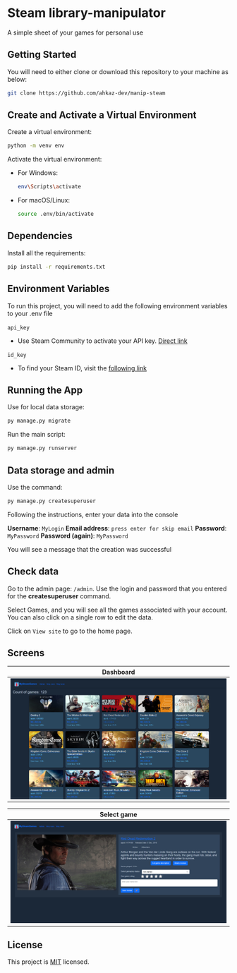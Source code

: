 
# Steam library-manipulator

A simple sheet of your games for personal use

## Getting Started

You will need to either clone or download this repository to your machine as below:

```bash
git clone https://github.com/ahkaz-dev/manip-steam
```

## Create and Activate a Virtual Environment

Create a virtual environment:

```bash
python -m venv env
```
Activate the virtual environment:

- For Windows:
    ```bash
    env\Scripts\activate
    ```
- For macOS/Linux:
    ```bash
    source .env/bin/activate
    ```
## Dependencies

Install all the requirements:

```bash
pip install -r requirements.txt
```
## Environment Variables

To run this project, you will need to add the following environment variables to your .env file

`api_key`

- Use Steam Community to activate your API key. [Direct link](https://steamcommunity.com/dev/apikey)

`id_key`
- To find your Steam ID, visit the [following link](https://store.steampowered.com/account/)

## Running the App
Use for local data storage:
```bash
py manage.py migrate
```

Run the main script:
```bash
py manage.py runserver
```
## Data storage and admin
Use the command:
```bash
py manage.py createsuperuser
```
Following the instructions, enter your data into the console

**Username**: `MyLogin` **Email address**:  `press enter for skip email`
**Password**:  `MyPassword` **Password (again)**:  `MyPassword`

You will see a message that the creation was successful

## Check data
Go to the admin page: `/admin`.
Use the login and password that you entered for the **createsuperuser** command.

Select Games, and you will see all the games associated with your account.
You can also click on a single row to edit the data.

Click on `View site` to go to the home page.

## Screens
| Dashboard | 
|-----------------|
| ![Dashboard](https://raw.githubusercontent.com/ahkaz-dev/manip-steam/main/static/screens/screencapture-dashboard.png) |

| Select game | 
|-----------------|
| ![Select game](https://raw.githubusercontent.com/ahkaz-dev/manip-steam/main/static/screens/screencapture-select-game.png) |

## License
This project is [MIT](https://choosealicense.com/licenses/mit/) licensed.

